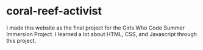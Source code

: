 # coral-reef-activist

I made this website as the final project for the Girls Who Code Summer Immersion Project. I learned a lot about HTML, CSS, and Javascript through this project. 